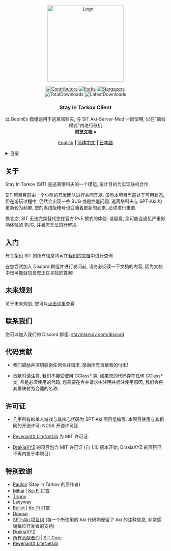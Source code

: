 <a name="readme-top"></a>

<!-- PROJECT LOGO -->
<br />
<div align="center">
  <a href="https://github.com/stayintarkov/StayInTarkov.Client">
    <img src="Assets/sit-logo-5.png" alt="Logo" height="240">
  </a>

  [![Contributors][contributors-shield]][contributors-url]
  [![Forks][forks-shield]][forks-url]
  [![Stargazers][stars-shield]][stars-url]
  <br/>
  ![TotalDownloads][downloads-total-shield]
  ![LatestDownloads][downloads-latest-shield]


<h3 align="center">Stay In Tarkov Client</h3>

  <p align="center">
    此 BepInEx 模组适用于逃离塔科夫, 与 SIT.Aki-Server-Mod 一同使用, 以在"离线模式"内进行联机
    <br />
    <a href="https://docs.stayintarkov.com/zh_CN/index.html"><strong>浏览文档 »</strong></a>
  </p>

  [English](README.md) **|** [简体中文](README_CN.md) **|** [日本語](README_JA.md)
</div>



<!-- TABLE OF CONTENTS -->
<details>
  <summary>目录</summary>
  <ol>
    <li><a href="#%E5%85%B3%E4%BA%8E">关于</a></li>
    <li><a href="#%E5%85%A5%E9%97%A8">入门</a></li>
    <li><a href="#%E6%9C%AA%E6%9D%A5%E8%A7%84%E5%88%92">未来规划</a></li>
    <li><a href="#%E8%81%94%E7%B3%BB%E6%88%91%E4%BB%AC">联系我们</a></li>
    <li><a href="#%E4%BB%A3%E7%A0%81%E8%B4%A1%E7%8C%AE">代码贡献</a></li>
    <li><a href="#%E8%AE%B8%E5%8F%AF%E8%AF%81">许可证</a></li>
    <li><a href="#%E7%89%B9%E5%88%AB%E8%87%B4%E8%B0%A2">特别致谢</a></li>
  </ol>
</details>



<!-- ABOUT THE PROJECT -->
## 关于

Stay In Tarkov (SIT) 是逃离塔科夫的一个模组, 设计目的为实现联机合作.

SIT 项目目前由一个小型的开发团队进行共同开发. 虽然本项目当前处于可用状态, 但在游玩过程中, 仍然会出现一些 BUG 或是性能问题. 逃离塔科夫与 SPT-Aki 的更新较为频繁, 您的离线版帐号也会随着更新的到来, 必须进行重置.

换言之, SIT 无法完美替代您在官方 PvE 模式的体验: 请留意, 您可能会遇见严重影响体验的 BUG, 并且您无法自行解决.


<!-- GETTING STARTED -->
## 入门

有关架设 SIT 的所有信息均可在[我们的文档](https://docs.stayintarkov.com/zh_CN/index.html)中进行查询

在您尝试加入 Discord 群组并进行发问前, 请务必阅读一下文档的内容, 因为文档中很可能就包含您正在寻找的答案!


<!-- ROADMAP -->
## 未来规划

关于未来规划, 您可以[点击这里](https://docs.stayintarkov.com/zh_CN/plans.html)查看


<!-- CONTACT -->
## 联系我们

您可以加入我们的 Discord 群组: [stayintarkov.com/discord](https://stayintarkov.com/discord)


<!-- CONTRIBUTING -->
## 代码贡献

* 我们鼓励并深切感谢任何合并请求. 感谢所有贡献者的付出!

* 贡献时请注意, 我们不接受使用 GClass* 类. 如果您的代码存在任何 GClass* 类, 且是必须使用的代码, 您需要在合并请求中注明并标注使用原因, 我们会将其重映射为合适的名称.


<!-- LICENSE -->
## 许可证

* 几乎所有的单人游戏与其核心代码为 SPT-Aki 项目组编写. 本项目使用与其相同的开源许可: NCSA 开源许可证

* [RevenantX LiteNetLib](https://github.com/RevenantX/LiteNetLib) 为 MIT 许可证.

* [DrakiaXYZ](https://github.com/DrakiaXYZ/) 的项目包含 MIT 许可证 (自 1.10 版本开始, DrakiaXYZ 的项目已不再内置于本项目)


<!-- ACKNOWLEDGMENTS -->
## 特别致谢

* [Paulov](https://github.com/paulov-t) (Stay in Tarkov 的原作者)
* [Mihai](https://github.com/mihaicm93) | [Ko-Fi 打赏](https://ko-fi.com/mmihai)
* [Trippy](https://github.com/trippyone)
* [Lacyway](https://github.com/lacyway)
* [Bullet](https://github.com/devbence) | [Ko-Fi 打赏](https://ko-fi.com/bullet4prz)
* [Dounai](https://github.com/dounai2333)
* [SPT-Aki 项目组](https://www.sp-tarkov.com/) (每一个所使用的 Aki 代码均保留了 Aki 的注释信息, 非常感谢每位开发者的支持)
* [DrakiaXYZ](https://github.com/DrakiaXYZ/)
* [所有贡献者们](https://github.com/stayintarkov/StayInTarkov.Client/graphs/contributors) | [SIT.Core](https://github.com/seionmoya/StayInTarkov.Client/blob/fix-licences/CONTRIBUTORS.md)
* [RevenantX LiteNetLib](https://github.com/RevenantX/LiteNetLib)


<!-- MARKDOWN LINKS & IMAGES -->
[contributors-shield]: https://img.shields.io/github/contributors/stayintarkov/StayInTarkov.Client.svg?style=for-the-badge

[contributors-url]: https://github.com/stayintarkov/StayInTarkov.Client/graphs/contributors

[forks-shield]: https://img.shields.io/github/forks/stayintarkov/StayInTarkov.Client.svg?style=for-the-badge&color=%234c1

[forks-url]: https://github.com/stayintarkov/StayInTarkov.Client/network/members

[stars-shield]: https://img.shields.io/github/stars/stayintarkov/StayInTarkov.Client?style=for-the-badge&color=%234c1

[stars-url]: https://github.com/stayintarkov/StayInTarkov.Client/stargazers

[downloads-total-shield]: https://img.shields.io/github/downloads/stayintarkov/StayInTarkov.Client/total?style=for-the-badge

[downloads-latest-shield]: https://img.shields.io/github/downloads/stayintarkov/StayInTarkov.Client/latest/total?style=for-the-badge
